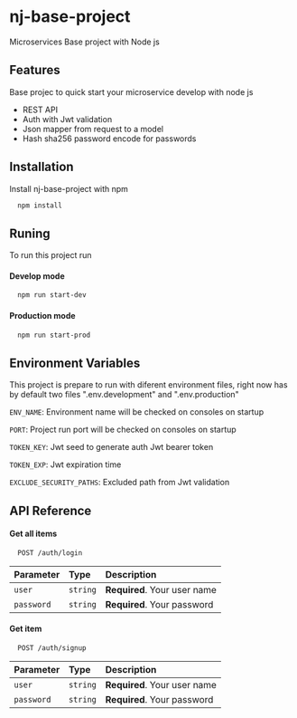 # nj-base-project

Microservices Base project with Node js

## Features

Base projec to quick start your microservice develop with node js

- REST API
- Auth with Jwt validation
- Json mapper from request to a model
- Hash sha256 password encode for passwords

## Installation

Install nj-base-project with npm

```bash
  npm install
```

## Runing

To run this project run

#### Develop mode

```bash
  npm run start-dev
```

#### Production mode

```bash
  npm run start-prod
```

## Environment Variables

This project is prepare to run with diferent environment files, right now has by default two files ".env.development" and ".env.production"

`ENV_NAME`: Environment name will be checked on consoles on startup

`PORT`: Project run port will be checked on consoles on startup

`TOKEN_KEY`: Jwt seed to generate auth Jwt bearer token

`TOKEN_EXP`: Jwt expiration time

`EXCLUDE_SECURITY_PATHS`: Excluded path from Jwt validation

## API Reference

#### Get all items

```http
  POST /auth/login
```

| Parameter  | Type     | Description                  |
| :--------- | :------- | :--------------------------- |
| `user`     | `string` | **Required**. Your user name |
| `password` | `string` | **Required**. Your password  |

#### Get item

```http
  POST /auth/signup
```

| Parameter  | Type     | Description                  |
| :--------- | :------- | :--------------------------- |
| `user`     | `string` | **Required**. Your user name |
| `password` | `string` | **Required**. Your password  |
